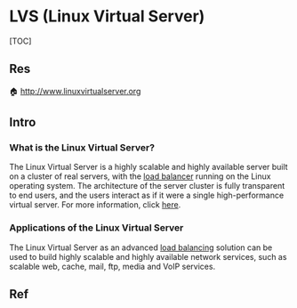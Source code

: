 # LVS (Linux Virtual Server)

[TOC]



## Res
🏠 http://www.linuxvirtualserver.org



## Intro
### What is the Linux Virtual Server?
The Linux Virtual Server is a highly scalable and highly available server built on a cluster of real servers, with the [load balancer](http://kb.linuxvirtualserver.org/wiki/Load_balancer) running on the Linux operating system. The architecture of the server cluster is fully transparent to end users, and the users interact as if it were a single high-performance virtual server. For more information, click [here](http://www.linuxvirtualserver.org/whatis.html).


### Applications of the Linux Virtual Server
The Linux Virtual Server as an advanced [load balancing](http://kb.linuxvirtualserver.org/wiki/Load_balancing) solution can be used to build highly scalable and highly available network services, such as scalable web, cache, mail, ftp, media and VoIP services.



## Ref
[LVS入门系列 - 初识LVS]: https://www.zsythink.net/archives/2134
